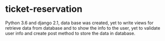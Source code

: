 # ticket-reservation
Python 3.6 and django 2.1,
data base was created,
yet to write views for retrieve data from database and to show the info to the user,
yet to validate user info and create post method to store the data in database.
